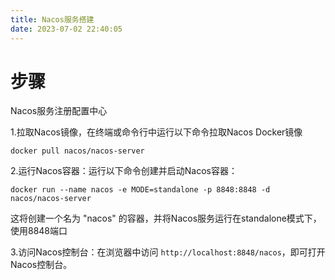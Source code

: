 ```yaml
---
title: Nacos服务搭建
date: 2023-07-02 22:40:05
---
```


# 步骤

Nacos服务注册配置中心

1.拉取Nacos镜像，在终端或命令行中运行以下命令拉取Nacos Docker镜像

```
docker pull nacos/nacos-server
```

2.运行Nacos容器：运行以下命令创建并启动Nacos容器：

```
docker run --name nacos -e MODE=standalone -p 8848:8848 -d nacos/nacos-server
```

这将创建一个名为 "nacos" 的容器，并将Nacos服务运行在standalone模式下，使用8848端口

3.访问Nacos控制台：在浏览器中访问 `http://localhost:8848/nacos`，即可打开Nacos控制台。

